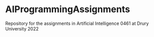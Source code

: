 # AIProgrammingAssignments
Repository for the assignments in Artificial Intelligence 0461 at Drury University 2022  

